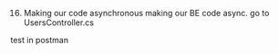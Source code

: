 16. Making our code asynchronous
    making our BE code async.
    go to UsersController.cs

test in postman
